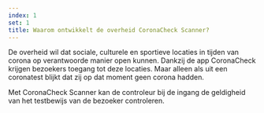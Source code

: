 ```yaml
---
index: 1
set: 1
title: Waarom ontwikkelt de overheid CoronaCheck Scanner?
---
```

De overheid wil dat sociale, culturele en sportieve locaties in tijden van corona op verantwoorde manier open kunnen. Dankzij de app CoronaCheck krijgen bezoekers toegang tot deze locaties. Maar alleen als uit een coronatest blijkt dat zij op dat moment geen corona hadden. 

Met CoronaCheck Scanner kan de controleur bij de ingang de geldigheid van het testbewijs van de bezoeker controleren.
